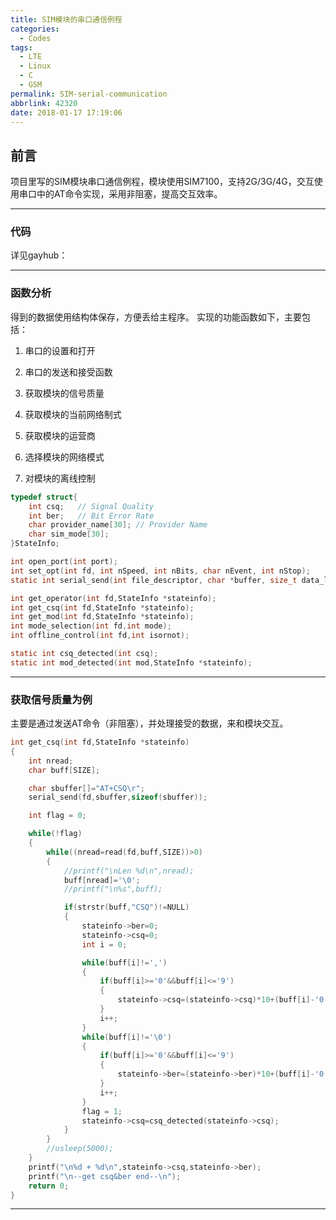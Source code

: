 ```yaml
---
title: SIM模块的串口通信例程
categories:
  - Codes
tags:
  - LTE
  - Linux
  - C
  - GSM
permalink: SIM-serial-communication
abbrlink: 42320
date: 2018-01-17 17:19:06
---
```


<h2 id="intro">前言</h2>项目里写的SIM模块串口通信例程，模块使用SIM7100，支持2G/3G/4G，交互使用串口中的AT命令实现，采用非阻塞，提高交互效率。


<!-- more -->

---------------

### 代码

详见gayhub：
<div class="github-widget" data-repo="cloisonne/SIM7100-Serial-Communication"></div>


---


### 函数分析
得到的数据使用结构体保存，方便丢给主程序。
实现的功能函数如下，主要包括：

1. 串口的设置和打开

1. 串口的发送和接受函数

1. 获取模块的信号质量

1. 获取模块的当前网络制式

1. 获取模块的运营商

1. 选择模块的网络模式

1. 对模块的离线控制

``` c
typedef struct{
	int csq;   // Signal Quality
	int ber;   // Bit Error Rate
	char provider_name[30]; // Provider Name
	char sim_mode[30];
}StateInfo;

int open_port(int port);
int set_opt(int fd, int nSpeed, int nBits, char nEvent, int nStop);
static int serial_send(int file_descriptor, char *buffer, size_t data_len);

int get_operator(int fd,StateInfo *stateinfo);
int get_csq(int fd,StateInfo *stateinfo);
int get_mod(int fd,StateInfo *stateinfo);
int mode_selection(int fd,int mode);
int offline_control(int fd,int isornot);

static int csq_detected(int csq);
static int mod_detected(int mod,StateInfo *stateinfo);
```



---


### 获取信号质量为例

主要是通过发送AT命令（非阻塞），并处理接受的数据，来和模块交互。
``` c
int get_csq(int fd,StateInfo *stateinfo)
{
	int nread;
	char buff[SIZE];

	char sbuffer[]="AT+CSQ\r";
	serial_send(fd,sbuffer,sizeof(sbuffer));

	int flag = 0;

	while(!flag)
	{
		while((nread=read(fd,buff,SIZE))>0)
		{
			//printf("\nLen %d\n",nread);
			buff[nread]='\0';
			//printf("\n%s",buff);

			if(strstr(buff,"CSQ")!=NULL)
			{
				stateinfo->ber=0;
				stateinfo->csq=0;
				int i = 0;

				while(buff[i]!=',')
				{
					if(buff[i]>='0'&&buff[i]<='9')
					{
						stateinfo->csq=(stateinfo->csq)*10+(buff[i]-'0');
					}
					i++;
				}
				while(buff[i]!='\0')
				{
					if(buff[i]>='0'&&buff[i]<='9')
					{
						stateinfo->ber=(stateinfo->ber)*10+(buff[i]-'0');
					}
					i++;
				}
				flag = 1;
				stateinfo->csq=csq_detected(stateinfo->csq);
			}
		}
		//usleep(5000);
	}
	printf("\n%d + %d\n",stateinfo->csq,stateinfo->ber);
	printf("\n--get csq&ber end--\n");
	return 0;
}
```

---
